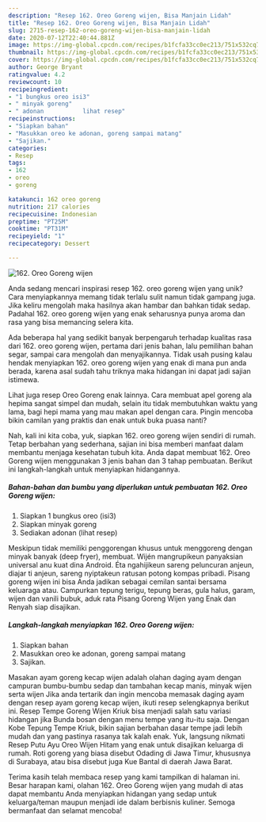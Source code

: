 ```yaml
---
description: "Resep 162. Oreo Goreng wijen, Bisa Manjain Lidah"
title: "Resep 162. Oreo Goreng wijen, Bisa Manjain Lidah"
slug: 2715-resep-162-oreo-goreng-wijen-bisa-manjain-lidah
date: 2020-07-12T22:40:44.881Z
image: https://img-global.cpcdn.com/recipes/b1fcfa33cc0ec213/751x532cq70/162-oreo-goreng-wijen-foto-resep-utama.jpg
thumbnail: https://img-global.cpcdn.com/recipes/b1fcfa33cc0ec213/751x532cq70/162-oreo-goreng-wijen-foto-resep-utama.jpg
cover: https://img-global.cpcdn.com/recipes/b1fcfa33cc0ec213/751x532cq70/162-oreo-goreng-wijen-foto-resep-utama.jpg
author: George Bryant
ratingvalue: 4.2
reviewcount: 10
recipeingredient:
- "1 bungkus oreo isi3"
- " minyak goreng"
- " adonan           lihat resep"
recipeinstructions:
- "Siapkan bahan"
- "Masukkan oreo ke adonan, goreng sampai matang"
- "Sajikan."
categories:
- Resep
tags:
- 162
- oreo
- goreng

katakunci: 162 oreo goreng 
nutrition: 217 calories
recipecuisine: Indonesian
preptime: "PT25M"
cooktime: "PT31M"
recipeyield: "1"
recipecategory: Dessert

---
```



![162. Oreo Goreng wijen](https://img-global.cpcdn.com/recipes/b1fcfa33cc0ec213/751x532cq70/162-oreo-goreng-wijen-foto-resep-utama.jpg)

Anda sedang mencari inspirasi resep 162. oreo goreng wijen yang unik? Cara menyiapkannya memang tidak terlalu sulit namun tidak gampang juga. Jika keliru mengolah maka hasilnya akan hambar dan bahkan tidak sedap. Padahal 162. oreo goreng wijen yang enak seharusnya punya aroma dan rasa yang bisa memancing selera kita.

Ada beberapa hal yang sedikit banyak berpengaruh terhadap kualitas rasa dari 162. oreo goreng wijen, pertama dari jenis bahan, lalu pemilihan bahan segar, sampai cara mengolah dan menyajikannya. Tidak usah pusing kalau hendak menyiapkan 162. oreo goreng wijen yang enak di mana pun anda berada, karena asal sudah tahu triknya maka hidangan ini dapat jadi sajian istimewa.

Lihat juga resep Oreo Goreng enak lainnya. Cara membuat apel goreng ala hepima sangat simpel dan mudah, selain itu tidak membutuhkan waktu yang lama, bagi hepi mama yang mau makan apel dengan cara. Pingin mencoba bikin camilan yang praktis dan enak untuk buka puasa nanti?


Nah, kali ini kita coba, yuk, siapkan 162. oreo goreng wijen sendiri di rumah. Tetap berbahan yang sederhana, sajian ini bisa memberi manfaat dalam membantu menjaga kesehatan tubuh kita. Anda dapat membuat 162. Oreo Goreng wijen menggunakan 3 jenis bahan dan 3 tahap pembuatan. Berikut ini langkah-langkah untuk menyiapkan hidangannya.

<!--inarticleads1-->

##### Bahan-bahan dan bumbu yang diperlukan untuk pembuatan 162. Oreo Goreng wijen:

1. Siapkan 1 bungkus oreo (isi3)
1. Siapkan  minyak goreng
1. Sediakan  adonan           (lihat resep)


Meskipun tidak memiliki penggorengan khusus untuk menggoreng dengan minyak banyak (deep fryer), membuat. Wijén mangrupikeun panyaksian universal anu kuat dina Android. Éta ngahijikeun sareng peluncuran anjeun, diajar ti anjeun, sareng nyiptakeun ratusan potong kompas pribadi. Pisang goreng wijen ini bisa Anda jadikan sebagai cemilan santai bersama keluaraga atau. Campurkan tepung terigu, tepung beras, gula halus, garam, wijen dan vanili bubuk, aduk rata Pisang Goreng Wijen yang Enak dan Renyah siap disajikan. 

<!--inarticleads2-->

##### Langkah-langkah menyiapkan 162. Oreo Goreng wijen:

1. Siapkan bahan
1. Masukkan oreo ke adonan, goreng sampai matang
1. Sajikan.


Masakan ayam goreng kecap wijen adalah olahan daging ayam dengan campuran bumbu-bumbu sedap dan tambahan kecap manis, minyak wijen serta wijen Jika anda tertarik dan ingin mencoba memasak daging ayam dengan resep ayam goreng kecap wijen, ikuti resep selengkapnya berikut ini. Resep Tempe Goreng Wijen Kriuk bisa menjadi salah satu variasi hidangan jika Bunda bosan dengan menu tempe yang itu-itu saja. Dengan Kobe Tepung Tempe Kriuk, bikin sajian berbahan dasar tempe jadi lebih mudah dan yang pastinya rasanya tak kalah enak. Yuk, langsung nikmati Resep Putu Ayu Oreo Wijen Hitam yang enak untuk disajikan keluarga di rumah. Roti goreng yang biasa disebut Odading di Jawa Timur, khususnya di Surabaya, atau bisa disebut juga Kue Bantal di daerah Jawa Barat. 

Terima kasih telah membaca resep yang kami tampilkan di halaman ini. Besar harapan kami, olahan 162. Oreo Goreng wijen yang mudah di atas dapat membantu Anda menyiapkan hidangan yang sedap untuk keluarga/teman maupun menjadi ide dalam berbisnis kuliner. Semoga bermanfaat dan selamat mencoba!
